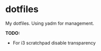 # dotfiles
My dotfiles. Using yadm for management. 

**TODO:**

* For i3 scratchpad disable transparency 

